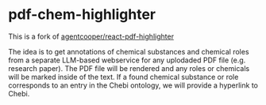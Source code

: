 
# pdf-chem-highlighter

This is a fork of [agentcooper/react-pdf-highlighter](https://github.com/agentcooper/react-pdf-highlighter/)

The idea is to get annotations of chemical substances and chemical roles from a separate LLM-based webservice for any uplodaded PDF file (e.g. research paper). The PDF file will be rendered and any roles or chemicals will be marked inside of the text.
If a found chemical substance or role corresponds to an entry in the Chebi ontology, we will provide a hyperlink to Chebi.
